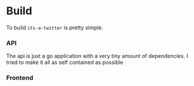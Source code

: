 # Build

To build `its-a-twitter` is pretty simple.

### API
The api is just a go application with a very tiny amount of dependencies. I tried to make it all as self contained as possible


### Frontend